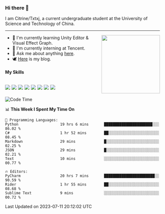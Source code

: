 ### Hi there 👋

I am Citrine/Txtxj, a current undergraduate student at the University of Science and Technology of China.

---

<img align="right" height="190" src="http://github-profile-summary-cards.vercel.app/api/cards/stats?username=txtxj&theme=vue">

- 🌱 I'm currently learning Unity Editor & Visual Effect Graph.
- 🐶 I'm currently interning at Tencent.
- 💬 Ask me about anything [here](https://github.com/txtxj/txtxj/issues).
- 🕊️ [Here](https://txtxj.top) is my blog.

#### My Skills

![](https://img.shields.io/badge/C%23-239120?logo=csharp&logoColor=fff)
![](https://img.shields.io/badge/Unity-000000?logo=unity&logoColor=fff)
![](https://img.shields.io/badge/Python-3e74a2?logo=python&logoColor=fff)
![](https://img.shields.io/badge/C++-65318e?logo=cplusplus&logoColor=fff)
![](https://img.shields.io/badge/C-5654a2?logo=c&logoColor=fff)
![](https://img.shields.io/badge/Blender-f5792a?logo=blender&logoColor=fff)
![](https://img.shields.io/badge/MS%20SQL-cc2927?logo=microsoftsqlserver&logoColor=fff)
![](https://img.shields.io/badge/My%20SQL-4479a1?logo=mysql&logoColor=fff)
---

<!--START_SECTION:waka-->
![Code Time](http://img.shields.io/badge/Code%20Time-1%2C105%20hrs%2033%20mins-blue)

📊 **This Week I Spent My Time On** 

```text
💬 Programming Languages: 
Python                   19 hrs 6 mins       ██████████████████████░░░   86.02 % 
C#                       1 hr 52 mins        ██░░░░░░░░░░░░░░░░░░░░░░░   08.45 % 
Markdown                 29 mins             █░░░░░░░░░░░░░░░░░░░░░░░░   02.25 % 
JSON                     29 mins             █░░░░░░░░░░░░░░░░░░░░░░░░   02.21 % 
Text                     10 mins             ░░░░░░░░░░░░░░░░░░░░░░░░░   00.77 % 

🔥 Editors: 
PyCharm                  20 hrs 7 mins       ███████████████████████░░   90.59 % 
Rider                    1 hr 55 mins        ██░░░░░░░░░░░░░░░░░░░░░░░   08.68 % 
Sublime Text             9 mins              ░░░░░░░░░░░░░░░░░░░░░░░░░   00.72 % 
```


 Last Updated on 2023-07-11 20:12:02 UTC
<!--END_SECTION:waka-->
